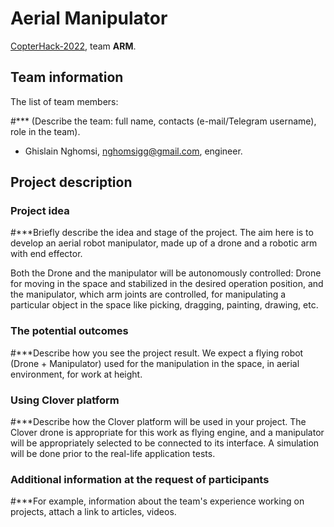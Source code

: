 # Aerial Manipulator

[CopterHack-2022](copterhack2022.md), team **ARM**.

## Team information

The list of team members:

#*** (Describe the team: full name, contacts (e-mail/Telegram username), role in the team).

* Ghislain Nghomsi, nghomsigg@gmail.com, engineer.

## Project description

### Project idea

#***Briefly describe the idea and stage of the project.
The aim here is to develop an aerial robot manipulator, made up of a drone and a robotic arm with end effector.

Both the Drone and the manipulator will be autonomously controlled: Drone for moving in the space and stabilized in the desired operation position, and the manipulator, which arm joints are controlled, for manipulating a particular object in the space like picking, dragging, painting, drawing, etc.


### The potential outcomes

#***Describe how you see the project result.
We expect a flying robot (Drone + Manipulator) used for the manipulation in the space, in aerial environment, for work at height.

### Using Clover platform

#***Describe how the Clover platform will be used in your project.
The Clover drone is appropriate for this work as flying engine, and a manipulator will be appropriately selected to be connected to its interface. A simulation will be done prior to the real-life application tests.

### Additional information at the request of participants

#***For example, information about the team's experience working on projects, attach a link to articles, videos.


